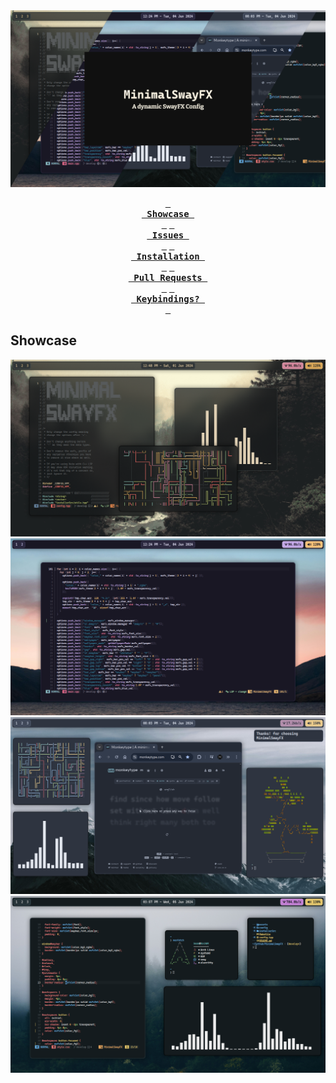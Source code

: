 <div align="center">
<img src="https://raw.githubusercontent.com/MubinMuhammad/MinimalSwayFX/develop/assets/header.png">

**[<kbd> <br> Showcase <br> </kbd>][Showcase]**
**[<kbd> <br> Issues <br> </kbd>][Issues]**
**[<kbd> <br> Installation <br> </kbd>][Installation]**
**[<kbd> <br> Pull Requests <br> </kbd>][Pull Requests]**
**[<kbd> <br> Keybindings? <br> </kbd>][Keybindings]**

[Showcase]: https://github.com/MubinMuhammad/MinimalSwayFX/#Showcase
[Issues]: https://github.com/MubinMuhammad/MinimalSwayFX/issues
[Installation]: https://github.com/MubinMuhammad/MinimalSwayFX/wiki/#Installation
[Pull Requests]: https://github.com/MubinMuhammad/MinimalSwayFX/pulls
[Keybindings]: https://github.com/MubinMuhammad/MinimalSwayFX/#Keybindings
</div>

## Showcase
![image showcase 1](https://github.com/MubinMuhammad/MinimalSwayFX/blob/develop/assets/1.png?raw=true)
![image showcase 2](https://github.com/MubinMuhammad/MinimalSwayFX/blob/develop/assets/2.png?raw=true)
![image showcase 3](https://github.com/MubinMuhammad/MinimalSwayFX/blob/develop/assets/3.png?raw=true)
![image showcase 4](https://github.com/MubinMuhammad/MinimalSwayFX/blob/develop/assets/4.png?raw=true)
